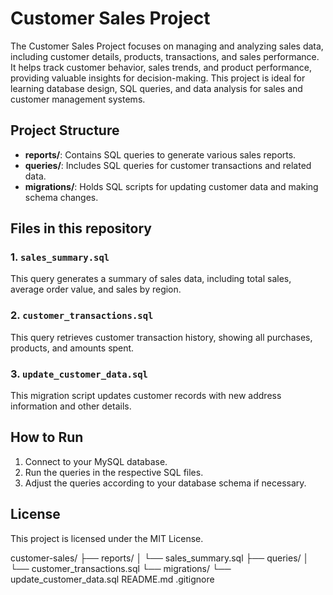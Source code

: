 # Customer Sales Project

The Customer Sales Project focuses on managing and analyzing sales data, including customer details, products, transactions, and sales performance. It helps track customer behavior, sales trends, and product performance, providing valuable insights for decision-making. This project is ideal for learning database design, SQL queries, and data analysis for sales and customer management systems.

## Project Structure
- **reports/**: Contains SQL queries to generate various sales reports.
- **queries/**: Includes SQL queries for customer transactions and related data.
- **migrations/**: Holds SQL scripts for updating customer data and making schema changes.

## Files in this repository

### 1. `sales_summary.sql`
This query generates a summary of sales data, including total sales, average order value, and sales by region.

### 2. `customer_transactions.sql`
This query retrieves customer transaction history, showing all purchases, products, and amounts spent.

### 3. `update_customer_data.sql`
This migration script updates customer records with new address information and other details.

## How to Run
1. Connect to your MySQL database.
2. Run the queries in the respective SQL files.
3. Adjust the queries according to your database schema if necessary.

## License
This project is licensed under the MIT License.

customer-sales/
├── reports/
│    └── sales_summary.sql
├── queries/
│    └── customer_transactions.sql
└── migrations/
     └── update_customer_data.sql
README.md
.gitignore

